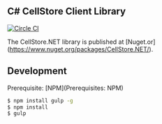 ## C# CellStore Client Library
[![Circle CI](https://circleci.com/gh/28msec/cellstore-csharp.svg?style=svg)](https://circleci.com/gh/28msec/cellstore-csharp)

The CellStore.NET library is published at [Nuget.or] (https://www.nuget.org/packages/CellStore.NET/). 

## Development
Prerequisite: [NPM](Prerequisites: NPM)

```bash
$ npm install gulp -g
$ npm install
$ gulp
```

